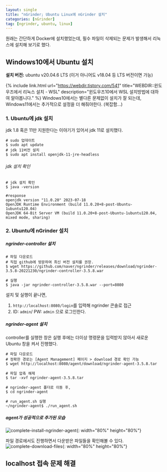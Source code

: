 ```yaml
---
layout: single
title: "nGrinder; Ubuntu Linux에 nGrinder 설치"
categories: [nGrinder]
tag: [ngrinder, ubuntu, linux]
---
```


원래는 간단하게 Docker에 설치했었는데, 필수 파일이 삭제되는 문제가 발생해서 리눅스에 설치해 보기로 했다.

## Windows10에서 Ubuntu 설치
**설치 버전:** ubuntu v20.04.6 LTS (이거 아니어도 v18.04 등 LTS 버전이면 가능)

{% include link.html
    url="https://webdir.tistory.com/541"
    title="WEBDIR::윈도우즈에서 리눅스 설치 - WSL"
    description="윈도우즈10에서 WSL 설치방법에 대하여 알아봅니다."
%}
Windows10에서는 별다른 문제없이 설치가 잘 되는데, Windows11에서는 추가적으로 설정을 더 해줘야한다. (복잡함...)

### 1. Ubuntu에 jdk 설치
jdk 1.8 혹은 11만 지원한다는 이야기가 있어서 jdk 11로 설치했다.
```shell
# sudo 업데이트
$ sudo apt update
# jdk 11버전 설치
$ sudo apt install openjdk-11-jre-headless
```
###### jdk 설치 확인
```shell
# jdk 설치 확인
$ java -version

#response
openjdk version "11.0.20" 2023-07-18
OpenJDK Runtime Environment (build 11.0.20+8-post-Ubuntu-1ubuntu120.04)
OpenJDK 64-Bit Server VM (build 11.0.20+8-post-Ubuntu-1ubuntu120.04, mixed mode, sharing)
```

### 2. Ubuntu에 nGrinder 설치
##### ngrinder-controller 설치
```shell
# 파일 다운로드
# 직접 github에 방문하여 최신 버전 설치를 권장.
$ wget https://github.com/naver/ngrinder/releases/download/ngrinder-3.5.8-20221230/ngrinder-controller-3.5.8.war
```
```shell
# 실행
$ java -jar ngrinder-controller-3.5.8.war --port=8080
```
설치 및 실행이 끝나면,
1. `http://localhost:8080/login`를 입력해 ngrinder 콘솔로 접근
2. ID: `admin`/ PW: `admin` 으로 로그인한다.

##### ngrinder-agent 설치
controller를 실행한 창은 실행 후에는 더이상 명령문을 입력받지 않아서 새로운 Ubuntu 창을 켜서 진행했다.
```shell
# 파일 다운로드
# 정확한 경로는 [Agent Management] 페이지 > download 경로 확인 가능
$ wget http://localhost:8080/agent/download/ngrinder-agent-3.5.8.tar

# 파일 압축 해제
$ tar -xvf ngrinder-agent-3.5.8.tar
```
```shell
# ngrinder-agent 폴더로 이동 후,
$ cd ngrinder-agent

# run_agent.sh 실행
~/ngrinder-agent$ ./run_agent.sh
```

##### agent가 성공적으로 추가된 모습
![complete-install-ngrinder-agent]({{site.url}}/images/2023-08-22-install-nGrinder-with-ubuntu/complete-install-ngrinder-agent.png){: width="80%" height="80%"}

파일 경로에서도 진행하면서 다운받은 파일들을 확인해볼 수 있다.
![complete-download-files]({{site.url}}/images/2023-08-22-install-nGrinder-with-ubuntu/complete-download-files.png){: width="80%" height="80%"}

## localhost 접속 문제 해결